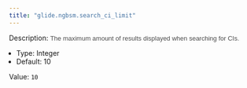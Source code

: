```yaml
---
title: "glide.ngbsm.search_ci_limit"
---
```


Description: <span style = 'font-family: Arial; font-size: 13px; color: #4a4a4a;'>The maximum amount of results displayed when searching for CIs.<ul style='margin: 0px; padding-left:15px;'><li>Type: Integer</li><li>Default: 10</li></ul></span>

Value: `10`